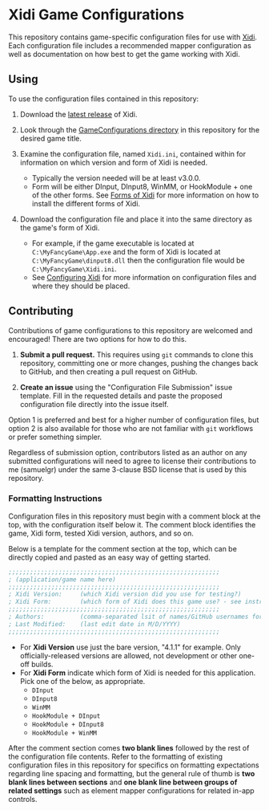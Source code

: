 # Xidi Game Configurations

This repository contains game-specific configuration files for use with [Xidi](https://www.github.com/samuelgr/Xidi). Each configuration file includes a recommended mapper configuration as well as documentation on how best to get the game working with Xidi.


## Using

To use the configuration files contained in this repository:

1. Download the [latest release](https://github.com/samuelgr/Xidi/releases) of Xidi.

1. Look through the [GameConfigurations directory](https://github.com/samuelgr/XidiGameConfigurations/tree/master/GameConfigurations) in this repository for the desired game title.

1. Examine the configuration file, named `Xidi.ini`, contained within for information on which version and form of Xidi is needed.
   - Typically the version needed will be at least v3.0.0.
   - Form will be either DInput, DInput8, WinMM, or HookModule + one of the other forms. See [Forms of Xidi](https://github.com/samuelgr/Xidi#forms-of-xidi) for more information on how to install the different forms of Xidi.

1. Download the configuration file and place it into the same directory as the game's form of Xidi.
   - For example, if the game executable is located at `C:\MyFancyGame\App.exe` and the form of Xidi is located at `C:\MyFancyGame\dinput8.dll` then the configuration file would be `C:\MyFancyGame\Xidi.ini`.
   - See [Configuring Xidi](https://github.com/samuelgr/Xidi#configuring-xidi) for more information on configuration files and where they should be placed.


## Contributing

Contributions of game configurations to this repository are welcomed and encouraged! There are two options for how to do this.

1. **Submit a pull request.** This requires using `git` commands to clone this repository, committing one or more changes, pushing the changes back to GitHub, and then creating a pull request on GitHub.

2. **Create an issue** using the "Configuration File Submission" issue template. Fill in the requested details and paste the proposed configuration file directly into the issue itself.

Option 1 is preferred and best for a higher number of configuration files, but option 2 is also available for those who are not familiar with `git` workflows or prefer something simpler.

Regardless of submission option, contributors listed as an author  on any submitted configurations will need to agree to license their contributions to me (samuelgr) under the same 3-clause BSD license that is used by this repository.


### Formatting Instructions

Configuration files in this repository must begin with a comment block at the top, with the configuration itself below it. The comment block identifies the game, Xidi form, tested Xidi version, authors, and so on.

Below is a template for the comment section at the top, which can be directly copied and pasted as an easy way of getting started.

```ini
;;;;;;;;;;;;;;;;;;;;;;;;;;;;;;;;;;;;;;;;;;;;;;;;;;;;;;;;;;;
; (application/game name here)
;;;;;;;;;;;;;;;;;;;;;;;;;;;;;;;;;;;;;;;;;;;;;;;;;;;;;;;;;;;
; Xidi Version:     (which Xidi version did you use for testing?)
; Xidi Form:        (which form of Xidi does this game use? - see instructions)
;;;;;;;;;;;;;;;;;;;;;;;;;;;;;;;;;;;;;;;;;;;;;;;;;;;;;;;;;;;
; Authors:          (comma-separated lsit of names/GitHub usernames for anyone who contributed)
; Last Modified:    (last edit date in M/D/YYYY)
;;;;;;;;;;;;;;;;;;;;;;;;;;;;;;;;;;;;;;;;;;;;;;;;;;;;;;;;;;;
```

 - For **Xidi Version** use just the bare version, "4.1.1" for example. Only officially-released versions are allowed, not development or other one-off builds.
 - For **Xidi Form** indicate which form of Xidi is needed for this application. Pick one of the below, as appropriate.
    - `DInput`
    - `DInput8`
    - `WinMM`
    - `HookModule + DInput`
    - `HookModule + DInput8`
    - `HookModule + WinMM`

After the comment section comes **two blank lines** followed by the rest of the configuration file contents. Refer to the formatting of existing configuration files in this repository for specifics on formatting expectations regarding line spacing and formatting, but the general rule of thumb is **two blank lines between sections** and **one blank line between groups of related settings** such as element mapper configurations for related in-app controls.
